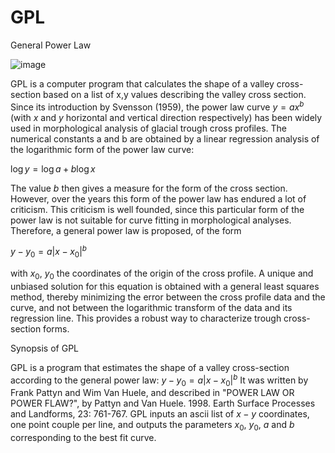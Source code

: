 # GPL
General Power Law

![image](https://user-images.githubusercontent.com/62480664/183958477-8181f74c-fb8b-465c-bf91-f1f13de2ef8d.png)

GPL is a computer program that calculates the shape of a valley cross-section based on a list of x,y values describing the valley cross section. Since its introduction by Svensson (1959), the power law curve $y = a x^b$ (with $x$ and $y$ horizontal and vertical direction respectively) has been widely used in morphological analysis of glacial trough cross profiles. The numerical constants a and b are obtained by a linear regression analysis of the logarithmic form of the power law curve:

$\log y = \log a + b \log x$

The value $b$ then gives a measure for the form of the cross section. However, over the years this form of the power law has endured a lot of criticism. This criticism is well founded, since this particular form of the power law is not suitable for curve fitting in morphological analyses. Therefore, a general power law is proposed, of the form

$y - y_0 = a | x - x_0 |^b$

with $x_0$, $y_0$ the coordinates of the origin of the cross profile. A unique and unbiased solution for this equation is obtained with a general least squares method, thereby minimizing the error between the cross profile data and the curve, and not between the logarithmic transform of the data and its regression line. This provides a robust way to characterize trough cross-section forms.

Synopsis of GPL

GPL is a program that estimates the shape of a valley cross-section according to the general power law: $y - y_0 = a | x - x_0 |^b$
It was written by Frank Pattyn and Wim Van Huele, and described in "POWER LAW OR POWER FLAW?", by Pattyn and Van Huele. 1998. Earth Surface Processes and Landforms, 23: 761-767. GPL inputs an ascii list of $x-y$ coordinates, one point couple per line, and outputs the parameters $x_0$, $y_0$, $a$ and $b$ corresponding to the best fit curve.
